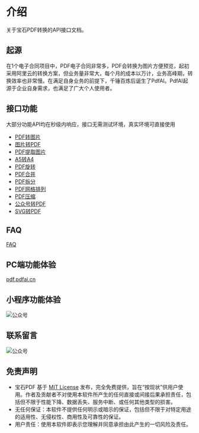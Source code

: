 # 介绍

关于宝石PDF转换的API接口文档。

## 起源

在1个电子合同项目中，PDF电子合同非常多，PDF会转换为图片方便预览，起初采用阿里云的转换方案，但业务量非常大，每个月的成本以万计，业务高峰期，转换效率也非常慢。在满足自身业务的前提下，千锤百炼后诞生了PdfAI。PdfAI起源于企业自身需求，也满足了广大个人使用者。

## 接口功能

大部分功能API均在秒级内响应，接口无需测试环境，真实环境可直接使用

* [PDF转图片](https://easyyun.github.io/docs/api/pdf_to_image.html)
* [图片转PDF](https://easyyun.github.io/docs/api/image_to_pdf.html)
* [PDF提取图片](https://easyyun.github.io/docs/api/pdf_extract_image.html)
* [A5转A4](https://easyyun.github.io/docs/api/a5_to_a4.html)
* [PDF旋转](https://easyyun.github.io/docs/api/rotate_pdf.html)
* [PDF合并](https://easyyun.github.io/docs/api/merge_pdf.html)
* [PDF拆分](https://easyyun.github.io/docs/api/split_pdf.html)
* [PDF网格排列](https://easyyun.github.io/docs/api/pdf_to_grid.html)
* [PDF压缩](https://easyyun.github.io/docs/api/comcompress_pdf.html)
* [公众号转PDF](https://easyyun.github.io/docs/api/wechat_to_pdf.html)
* [SVG转PDF](https://easyyun.github.io/docs/api/svg_to_pdf.html)

## FAQ
[FAQ](faq.md)

## PC端功能体验

[pdf.pdfai.cn](https://pdf.pdfai.cn)

## 小程序功能体验

![公众号](https://static.pdfai.cn/static/xcx/xcx_m.jpg)


## 联系留言

![公众号](https://static.pdfai.cn/static/xcx/gongzhonghao.jpg)


## 免责声明
* 宝石PDF 基于 [MIT License](https://opensource.org/license/MIT) 发布，完全免费提供，旨在“按现状”供用户使用。作者及贡献者不对使用本软件所产生的任何直接或间接后果承担责任，包括但不限于性能下降、数据丢失、服务中断、或任何其他类型的损害。
* 无任何保证：本软件不提供任何明示或暗示的保证，包括但不限于对特定用途的适用性、无侵权性、商用性及可靠性的保证。
* 用户责任：使用本软件即表示您理解并同意承担由此产生的一切风险及责任。